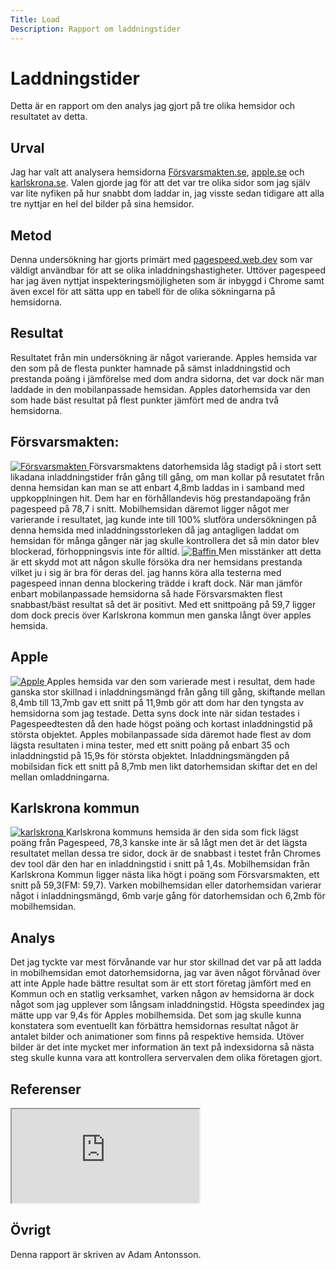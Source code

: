 ```yaml
---
Title: Load
Description: Rapport om laddningstider
---
```


Laddningstider
=======================

Detta är en rapport om den analys jag gjort på tre olika hemsidor och resultatet av detta.

Urval
-----------------------

Jag har valt att analysera hemsidorna <a href="forsvarsmakten.se" target="_blank">Försvarsmakten.se</a>, <a href="apple.se" target="_blank">apple.se</a> och <a href="karlskrona.se" target="_blank">karlskrona.se</a>. Valen gjorde jag för att det var tre olika sidor som jag själv var lite nyfiken på hur snabbt dom laddar in, jag visste sedan tidigare att alla tre nyttjar en hel del bilder på sina hemsidor. 

Metod
-----------------------

Denna undersökning har gjorts primärt med <a href="https://pagespeed.web.dev/" target="_blank">pagespeed.web.dev</a> som var väldigt användbar för att se olika inladdningshastigheter. Uttöver pagespeed har jag även nyttjat inspekteringsmöjligheten som är inbyggd i Chrome samt även excel för att sätta upp en tabell för de olika sökningarna på hemsidorna. 

Resultat
-----------------------

Resultatet från min undersökning är något varierande. Apples hemsida var den som på de flesta punkter hamnade på sämst inladdningstid och prestanda poäng i jämförelse med dom andra sidorna, det var dock när man laddade in den mobilanpassade hemsidan. Apples datorhemsida var den som hade bäst resultat på flest punkter jämfört med de andra två hemsidorna. 

## Försvarsmakten:
<a href="%base_url%/image/load/FM.png" target="_blank">
    <picture>
        <source media="(min-width: 101px)" srcset="%base_url%/image/load/FM.png">
        <img src="%base_url%/image/load/FM.png&w=100" alt="Försvarsmakten">
    </picture>
</a>
Försvarsmaktens datorhemsida låg stadigt på i stort sett likadana inladdningstider från gång till gång, om man kollar på resutatet från denna hemsidan kan man se att enbart 4,8mb laddas in i samband med uppkopplningen hit. Dem har en förhållandevis hög prestandapoäng från pagespeed på 78,7 i snitt. 
Mobilhemsidan däremot ligger något mer varierande i resultatet, jag kunde inte till 100% slutföra undersökningen på denna hemsida med inladdningsstorleken då jag antagligen laddat om hemsidan för många gånger när jag skulle kontrollera det så min dator blev blockerad, förhoppningsvis inte för alltid. 
<a href="%base_url%/image/load/baffin.png" target="_blank">
    <picture>
        <source media="(min-width: 101px)" srcset="%base_url%/image/load/baffin.png">
        <img src="%base_url%/image/load/baffin.png&w=100" alt="Baffin">
    </picture>
</a>
Men misstänker att detta är ett skydd mot att någon skulle försöka dra ner hemsidans prestanda vilket ju i sig är bra för deras del. jag hanns köra alla testerna med pagespeed innan denna blockering trädde i kraft dock. När man jämför enbart mobilanpassade hemsidorna så hade Försvarsmakten flest snabbast/bäst resultat så det är positivt. Med ett snittpoäng på 59,7 ligger dom dock precis över Karlskrona kommun men ganska långt över apples hemsida. 

## Apple
<a href="%base_url%/image/load/apple.png" target="_blank">
    <picture>
        <source media="(min-width: 101px)" srcset="%base_url%/image/load/apple.png">
        <img src="%base_url%/image/load/apple.png&w=100" alt="Apple">
    </picture>
</a>
Apples hemsida var den som varierade mest i resultat, dem hade ganska stor skillnad i inladdningsmängd från gång till gång, skiftande mellan 8,4mb till 13,7mb gav ett snitt på 11,9mb gör att dom har den tyngsta av hemsidorna som jag testade. Detta syns dock inte när sidan testades i Pagespeedtesten då den hade högst poäng och kortast inladdningstid på största objektet. 
Apples mobilanpassade sida däremot hade flest av dom lägsta resultaten i mina tester, med ett snitt poäng på enbart 35 och inladdningstid på 15,9s för största objektet. Inladdningsmängden på mobilsidan fick ett snitt på 8,7mb men likt datorhemsidan skiftar det en del mellan omladdningarna. 

## Karlskrona kommun
<a href="%base_url%/image/load/karlskrona.png" target="_blank">
    <picture>
        <source media="(min-width: 101px)" srcset="%base_url%/image/load/karlskrona.png">
        <img src="%base_url%/image/load/karlskrona.png&w=100" alt="karlskrona">
    </picture>
</a>
Karlskrona kommuns hemsida är den sida som fick lägst poäng från Pagespeed, 78,3 kanske inte är så lågt men det är det lägsta resultatet mellan dessa tre sidor, dock är de snabbast i testet från Chromes dev tool där den har en inladdningstid i snitt på 1,4s. 
Mobilhemsidan från Karlskrona Kommun ligger nästa lika högt i poäng som Försvarsmakten, ett snitt på 59,3(FM: 59,7). 
Varken mobilhemsidan eller datorhemsidan varierar något i inladdningsmängd, 6mb varje gång för datorhemsidan och 6,2mb för mobilhemsidan. 
 
Analys
-----------------------

Det jag tyckte var mest förvånande var hur stor skillnad det var på att ladda in mobilhemsidan emot datorhemsidorna, jag var även något förvånad över att inte Apple hade bättre resultat som är ett stort företag jämfört med en Kommun och en statlig verksamhet, varken någon av hemsidorna är dock något som jag upplever som långsam inladdningstid. Högsta speedindex jag mätte upp var 9,4s för Apples mobilhemsida. 
Det som jag skulle kunna konstatera som eventuellt kan förbättra hemsidornas resultat något är antalet bilder och animationer som finns på respektive hemsida. Utöver bilder är det inte mycket mer information än text på indexsidorna så nästa steg skulle kunna vara att kontrollera servervalen dem olika företagen gjort. 

Referenser
-----------------------

<iframe class="excel" src="https://docs.google.com/spreadsheets/d/e/2PACX-1vQKFli6qCs_qUPrHGxHee_kLvBYSYbkA_SjLqHdQJu2b_El4njXoQyT3zE71d8YOA_PudSCJhGRliu1/pubhtml?gid=0&amp;single=true&amp;widget=true&amp;headers=false" ></iframe>

Övrigt
-----------------------

Denna rapport är skriven av Adam Antonsson. 